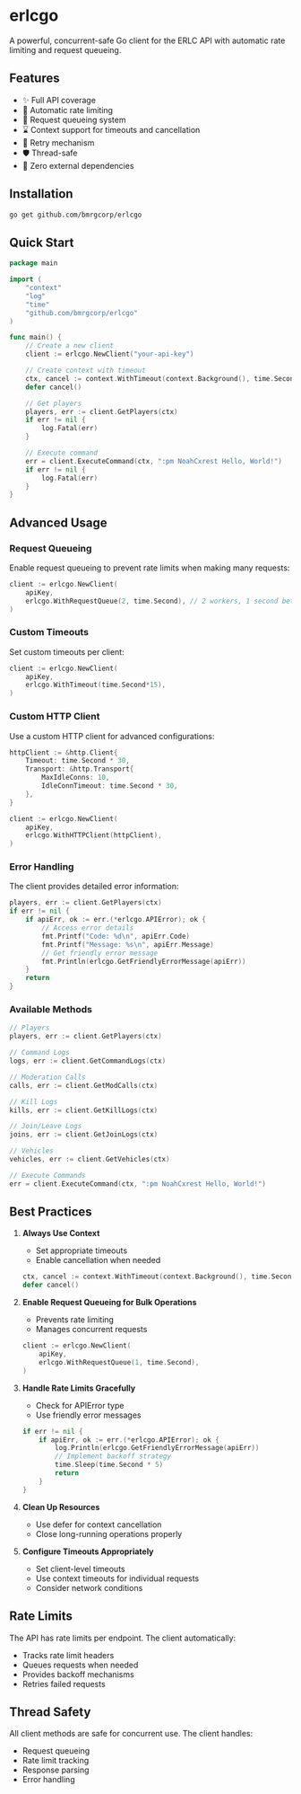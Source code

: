 # erlcgo

A powerful, concurrent-safe Go client for the ERLC API with automatic rate limiting and request queueing.

## Features

- ✨ Full API coverage
- 🚦 Automatic rate limiting
- 📡 Request queueing system
- ⌛ Context support for timeouts and cancellation
- 🔄 Retry mechanism
- 🛡️ Thread-safe
- 🎯 Zero external dependencies

## Installation

```bash
go get github.com/bmrgcorp/erlcgo
```

## Quick Start

```go
package main

import (
    "context"
    "log"
    "time"
    "github.com/bmrgcorp/erlcgo"
)

func main() {
    // Create a new client
    client := erlcgo.NewClient("your-api-key")

    // Create context with timeout
    ctx, cancel := context.WithTimeout(context.Background(), time.Second*30)
    defer cancel()

    // Get players
    players, err := client.GetPlayers(ctx)
    if err != nil {
        log.Fatal(err)
    }

    // Execute command
    err = client.ExecuteCommand(ctx, ":pm NoahCxrest Hello, World!")
    if err != nil {
        log.Fatal(err)
    }
}
```

## Advanced Usage

### Request Queueing

Enable request queueing to prevent rate limits when making many requests:

```go
client := erlcgo.NewClient(
    apiKey,
    erlcgo.WithRequestQueue(2, time.Second), // 2 workers, 1 second between requests
)
```

### Custom Timeouts

Set custom timeouts per client:

```go
client := erlcgo.NewClient(
    apiKey,
    erlcgo.WithTimeout(time.Second*15),
)
```

### Custom HTTP Client

Use a custom HTTP client for advanced configurations:

```go
httpClient := &http.Client{
    Timeout: time.Second * 30,
    Transport: &http.Transport{
        MaxIdleConns: 10,
        IdleConnTimeout: time.Second * 30,
    },
}

client := erlcgo.NewClient(
    apiKey,
    erlcgo.WithHTTPClient(httpClient),
)
```

### Error Handling

The client provides detailed error information:

```go
players, err := client.GetPlayers(ctx)
if err != nil {
    if apiErr, ok := err.(*erlcgo.APIError); ok {
        // Access error details
        fmt.Printf("Code: %d\n", apiErr.Code)
        fmt.Printf("Message: %s\n", apiErr.Message)
        // Get friendly error message
        fmt.Println(erlcgo.GetFriendlyErrorMessage(apiErr))
    }
    return
}
```

### Available Methods

```go
// Players
players, err := client.GetPlayers(ctx)

// Command Logs
logs, err := client.GetCommandLogs(ctx)

// Moderation Calls
calls, err := client.GetModCalls(ctx)

// Kill Logs
kills, err := client.GetKillLogs(ctx)

// Join/Leave Logs
joins, err := client.GetJoinLogs(ctx)

// Vehicles
vehicles, err := client.GetVehicles(ctx)

// Execute Commands
err = client.ExecuteCommand(ctx, ":pm NoahCxrest Hello, World!")
```

## Best Practices

1. **Always Use Context**
   - Set appropriate timeouts
   - Enable cancellation when needed
   ```go
   ctx, cancel := context.WithTimeout(context.Background(), time.Second*30)
   defer cancel()
   ```

2. **Enable Request Queueing for Bulk Operations**
   - Prevents rate limiting
   - Manages concurrent requests
   ```go
   client := erlcgo.NewClient(
       apiKey,
       erlcgo.WithRequestQueue(1, time.Second),
   )
   ```

3. **Handle Rate Limits Gracefully**
   - Check for APIError type
   - Use friendly error messages
   ```go
   if err != nil {
       if apiErr, ok := err.(*erlcgo.APIError); ok {
           log.Println(erlcgo.GetFriendlyErrorMessage(apiErr))
           // Implement backoff strategy
           time.Sleep(time.Second * 5)
           return
       }
   }
   ```

4. **Clean Up Resources**
   - Use defer for context cancellation
   - Close long-running operations properly

5. **Configure Timeouts Appropriately**
   - Set client-level timeouts
   - Use context timeouts for individual requests
   - Consider network conditions

## Rate Limits

The API has rate limits per endpoint. The client automatically:
- Tracks rate limit headers
- Queues requests when needed
- Provides backoff mechanisms
- Retries failed requests

## Thread Safety

All client methods are safe for concurrent use. The client handles:
- Request queueing
- Rate limit tracking
- Response parsing
- Error handling
